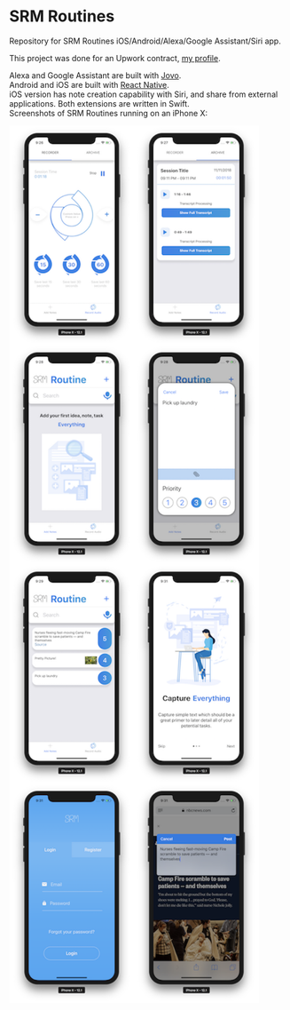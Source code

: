 # SRM Routines

Repository for SRM Routines iOS/Android/Alexa/Google Assistant/Siri app.

This project was done for an Upwork contract, [my profile](https://www.upwork.com/freelancers/~012b9faa66b2abc1e9).  

Alexa and Google Assistant are built with [Jovo](https://github.com/jovotech/jovo-framework-nodejs).  
Android and iOS are built with [React Native](https://github.com/facebook/react-native).  
iOS version has note creation capability with Siri, and share from external applications. Both extensions are written in Swift.  
Screenshots of SRM Routines running on an iPhone X:  

<img align="left" width="225" height="395" src="https://github.com/BronxBombers/Simpacta-Notes/blob/master/Mobile/Screenshots/Screen%20Shot%202018-11-11%20at%209.26.48%20PM.png">
<img align="left" width="225" height="395" src="https://github.com/BronxBombers/Simpacta-Notes/blob/master/Mobile/Screenshots/Screen%20Shot%202018-11-11%20at%209.27.43%20PM.png">
<img align="left" width="225" height="395" src="https://github.com/BronxBombers/Simpacta-Notes/blob/master/Mobile/Screenshots/Screen%20Shot%202018-11-11%20at%209.28.09%20PM.png">
<img align="left" width="225" height="395" src="https://github.com/BronxBombers/Simpacta-Notes/blob/master/Mobile/Screenshots/Screen%20Shot%202018-11-11%20at%209.28.29%20PM.png">
<img align="left" width="225" height="395" src="https://github.com/BronxBombers/Simpacta-Notes/blob/master/Mobile/Screenshots/Screen%20Shot%202018-11-11%20at%209.29.44%20PM.png">
<img align="left" width="225" height="395" src="https://github.com/BronxBombers/Simpacta-Notes/blob/master/Mobile/Screenshots/Screen%20Shot%202018-11-11%20at%209.31.03%20PM.png">
<img align="left" width="225" height="395" src="https://github.com/BronxBombers/Simpacta-Notes/blob/master/Mobile/Screenshots/Screen%20Shot%202018-11-11%20at%209.31.12%20PM.png">
<img align="left" width="225" height="395" src="https://github.com/BronxBombers/Simpacta-Notes/blob/master/Mobile/Screenshots/Screen%20Shot%202018-11-11%20at%209.31.41%20PM.png">
